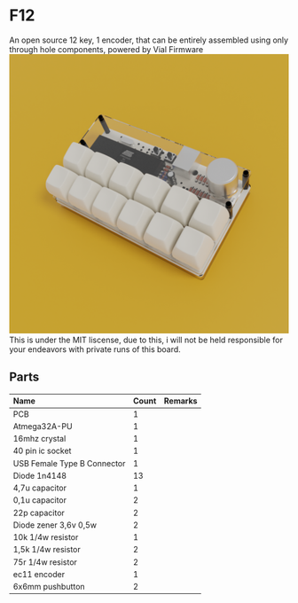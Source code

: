# F12
An open source 12 key, 1 encoder, that can be entirely assembled using only through hole components, powered by Vial Firmware
![PCB](https://github.com/hadi-syafiq/F12/blob/main/6x2.png?raw=true)
This is under the MIT liscense, due to this, i will not be held responsible for your endeavors with private runs of this board.

## Parts
| Name | Count | Remarks |
|:-|:-|:-|
| PCB                         | 1      | |
| Atmega32A-PU                | 1      | |
| 16mhz crystal               | 1      | |
| 40 pin ic socket            | 1      | |
| USB Female Type B Connector | 1      | |
| Diode 1n4148                | 13     | |
| 4,7u capacitor              | 1      | |
| 0,1u capacitor              | 2      | |
| 22p capacitor               | 2      | |
| Diode zener 3,6v 0,5w       | 2      | |
| 10k 1/4w resistor           | 1      | |
| 1,5k 1/4w resistor          | 2      | |
| 75r 1/4w resistor           | 2      | |
| ec11 encoder                | 1      | |
| 6x6mm pushbutton            | 2      | |
